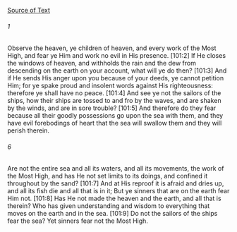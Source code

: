 [Source of Text](https://github.com/scrollmapper/bible_databases_deuterocanonical)

###### 1
Observe the heaven, ye children of heaven, and every work of the Most High, and fear ye Him and work no evil in His presence. [101:2] If He closes the windows of heaven, and withholds the rain and the dew from descending on the earth on your account, what will ye do then? [101:3] And if He sends His anger upon you because of your deeds, ye cannot petition Him; for ye spake proud and insolent words against His righteousness: therefore ye shall have no peace. [101:4] And see ye not the sailors of the ships, how their ships are tossed to and fro by the waves, and are shaken by the winds, and are in sore trouble? [101:5] And therefore do they fear because all their goodly possessions go upon the sea with them, and they have evil forebodings of heart that the sea will swallow them and they will perish therein.

###### 6
Are not the entire sea and all its waters, and all its movements, the work of the Most High, and has He not set limits to its doings, and confined it throughout by the sand? [101:7] And at His reproof it is afraid and dries up, and all its fish die and all that is in it; But ye sinners that are on the earth fear Him not. [101:8] Has He not made the heaven and the earth, and all that is therein? Who has given understanding and wisdom to everything that moves on the earth and in the sea. [101:9] Do not the sailors of the ships fear the sea? Yet sinners fear not the Most High.